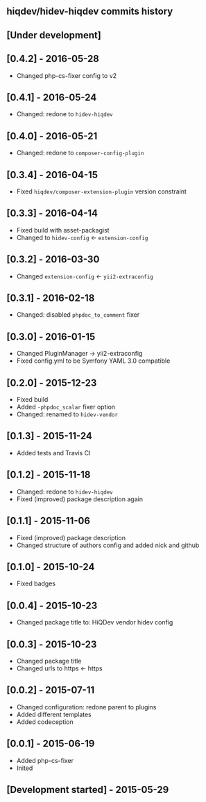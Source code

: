 hiqdev/hidev-hiqdev commits history
-----------------------------------

## [Under development]

## [0.4.2] - 2016-05-28

- Changed php-cs-fixer config to v2

## [0.4.1] - 2016-05-24

- Changed: redone to `hidev-hiqdev`

## [0.4.0] - 2016-05-21

- Changed: redone to `composer-config-plugin`

## [0.3.4] - 2016-04-15

- Fixed `hiqdev/composer-extension-plugin` version constraint

## [0.3.3] - 2016-04-14

- Fixed build with asset-packagist
- Changed to `hidev-config` <- `extension-config`

## [0.3.2] - 2016-03-30

- Changed `extension-config` <- `yii2-extraconfig`

## [0.3.1] - 2016-02-18

- Changed: disabled `phpdoc_to_comment` fixer

## [0.3.0] - 2016-01-15

- Changed PluginManager -> yii2-extraconfig
- Fixed config.yml to be Symfony YAML 3.0 compatible

## [0.2.0] - 2015-12-23

- Fixed build
- Added `-phpdoc_scalar` fixer option
- Changed: renamed to `hidev-vendor`

## [0.1.3] - 2015-11-24

- Added tests and Travis CI

## [0.1.2] - 2015-11-18

- Changed: redone to `hidev-hiqdev`
- Fixed (improved) package description again

## [0.1.1] - 2015-11-06

- Fixed (improved) package description
- Changed structure of authors config and added nick and github

## [0.1.0] - 2015-10-24

- Fixed badges

## [0.0.4] - 2015-10-23

- Changed package title to: HiQDev vendor hidev config

## [0.0.3] - 2015-10-23

- Changed package title
- Changed urls to https <- https

## [0.0.2] - 2015-07-11

- Changed configuration: redone parent to plugins
- Added different templates
- Added codeception

## [0.0.1] - 2015-06-19

- Added php-cs-fixer
- Inited

## [Development started] - 2015-05-29
